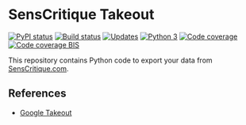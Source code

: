 # SensCritique Takeout

[![PyPI status][PyPI image]][PyPI] [![Build status][Build image]][Build] [![Updates][Dependency image]][PyUp] [![Python 3][Python3 image]][PyUp] [![Code coverage][Coveralls image]][Coveralls] [![Code coverage BIS][Codecov image]][Codecov]

  [PyPI]: https://pypi.python.org/pypi/SensCritique-Takeout
  [PyPI image]: https://badge.fury.io/py/SensCritique-Takeout.svg

  [Build]: https://travis-ci.org/woctezuma/SensCritique-Takeout
  [Build image]: https://travis-ci.org/woctezuma/SensCritique-Takeout.svg?branch=master

  [PyUp]: https://pyup.io/repos/github/woctezuma/SensCritique-Takeout/
  [Dependency image]: https://pyup.io/repos/github/woctezuma/SensCritique-Takeout/shield.svg
  [Python3 image]: https://pyup.io/repos/github/woctezuma/SensCritique-Takeout/python-3-shield.svg

  [Coveralls]: https://coveralls.io/github/woctezuma/SensCritique-Takeout?branch=master
  [Coveralls image]: https://coveralls.io/repos/github/woctezuma/SensCritique-Takeout/badge.svg?branch=master

  [Codecov]: https://codecov.io/gh/woctezuma/SensCritique-Takeout
  [Codecov image]: https://codecov.io/gh/woctezuma/SensCritique-Takeout/branch/master/graph/badge.svg

This repository contains Python code to export your data from [SensCritique.com](https://www.senscritique.com).

## References

- [Google Takeout](https://en.wikipedia.org/wiki/Google_Takeout)


